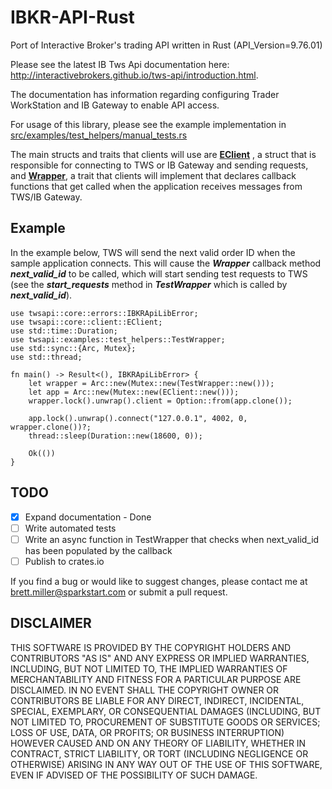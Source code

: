 # IBKR-API-Rust

Port of Interactive Broker's trading API written in Rust (API_Version=9.76.01)

Please see the latest IB Tws Api documentation here: <http://interactivebrokers.github.io/tws-api/introduction.html>.

The documentation has information regarding configuring Trader WorkStation and IB Gateway to enable API access.

For usage of this library, please see the example implementation in [src/examples/test_helpers/manual_tests.rs](src/bin/manual_tests.rs)

The main structs and traits that clients will use are [**EClient**](src/core/client.rs) , a struct that is responsible for
connecting to TWS or IB Gateway and sending requests,  and [**Wrapper**](src/core/wrapper.rs), a trait that clients will implement that declares callback functions
that get called when the application receives messages from TWS/IB Gateway.

## Example

In the example below, TWS will send the next valid order ID when the sample application connects. This will cause the ***Wrapper*** callback method
***next_valid_id*** to be called, which will start sending test requests to TWS (see the
***start_requests*** method in ***TestWrapper*** which is called by ***next_valid_id***).

```rust, no_run
use twsapi::core::errors::IBKRApiLibError;
use twsapi::core::client::EClient;
use std::time::Duration;
use twsapi::examples::test_helpers::TestWrapper;
use std::sync::{Arc, Mutex};
use std::thread;

fn main() -> Result<(), IBKRApiLibError> {
    let wrapper = Arc::new(Mutex::new(TestWrapper::new()));
    let app = Arc::new(Mutex::new(EClient::new()));
    wrapper.lock().unwrap().client = Option::from(app.clone());

    app.lock().unwrap().connect("127.0.0.1", 4002, 0, wrapper.clone())?;
    thread::sleep(Duration::new(18600, 0));

    Ok(())
}
```

## TODO

- [X] Expand documentation - Done
- [ ] Write automated tests
- [ ] Write an async function in TestWrapper that checks when next_valid_id has been populated by the callback
- [ ] Publish to crates.io

If you find a bug or would like to suggest changes, please contact me at brett.miller@sparkstart.com or submit a pull
request.

## DISCLAIMER

THIS SOFTWARE IS PROVIDED BY THE COPYRIGHT HOLDERS AND CONTRIBUTORS "AS IS" AND ANY EXPRESS OR IMPLIED WARRANTIES, INCLUDING, BUT NOT LIMITED TO, THE IMPLIED WARRANTIES OF MERCHANTABILITY AND FITNESS FOR A PARTICULAR PURPOSE ARE DISCLAIMED. IN NO EVENT SHALL THE COPYRIGHT OWNER OR CONTRIBUTORS BE LIABLE FOR ANY DIRECT, INDIRECT, INCIDENTAL, SPECIAL, EXEMPLARY, OR CONSEQUENTIAL DAMAGES (INCLUDING, BUT NOT LIMITED TO, PROCUREMENT OF SUBSTITUTE GOODS OR SERVICES; LOSS OF USE, DATA, OR PROFITS; OR BUSINESS INTERRUPTION) HOWEVER CAUSED AND ON ANY THEORY OF LIABILITY, WHETHER IN CONTRACT, STRICT LIABILITY, OR TORT (INCLUDING NEGLIGENCE OR OTHERWISE) ARISING IN ANY WAY OUT OF THE USE OF THIS SOFTWARE, EVEN IF ADVISED OF THE POSSIBILITY OF SUCH DAMAGE.
